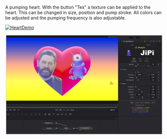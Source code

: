 <!-- +++ DO NOT REMOVE THIS COMMENT +++ DO NOT ADD OR EDIT ANY TEXT BEFORE THIS LINE +++ IT WOULD BE A REALLY BAD IDEA +++ -->

A pumping heart. With the button "Tex" a texture can be applied to the heart. This can be changed in size, position and pump stroke. All colors can be adjusted and the pumping frequency is also adjustable.



[![HeartDemo](https://user-images.githubusercontent.com/78935215/205638735-8835a435-f255-4dfc-b222-114267be998f.gif)](Heartdemo.fuse)

[![Thumbnail](Heartdemo_screenshot.png)](https://www.shadertoy.com/view/wttXD7 "View on Shadertoy.com")

<!-- +++ DO NOT REMOVE THIS COMMENT +++ DO NOT EDIT ANY TEXT THAT COMES AFTER THIS LINE +++ TRUST ME: JUST DON'T DO IT +++ -->
